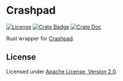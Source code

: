 # Crashpad

[![License]](#license)
[![Crate Badge]](https://crates.io/crates/crashpad)
[![Crate Doc]](https://docs.rs/crashpad)

Rust wrapper for [Crashpad].

[License]: https://img.shields.io/crates/l/crashpad-sys
[Crate Badge]: https://img.shields.io/crates/v/crashpad.svg
[Crate Doc]: https://docs.rs/crashpad/badge.svg

## License

Licensed under [Apache License, Version 2.0].

[Crashpad]: https://github.com/chromium/crashpad
[Apache License, Version 2.0]: LICENSE
